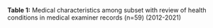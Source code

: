 ---
---

<p><strong>Table 1:</strong> Medical characteristics among subset with review of health conditions in medical examiner records (n=59) (2012-2021)</p>
<div style="min-height:362px"><script type="text/javascript" defer src="https://datawrapper.dwcdn.net/ep2yJ/embed.js?v=1" charset="utf-8"></script><noscript><img src="https://datawrapper.dwcdn.net/ep2yJ/full.png" alt="" /></noscript></div>